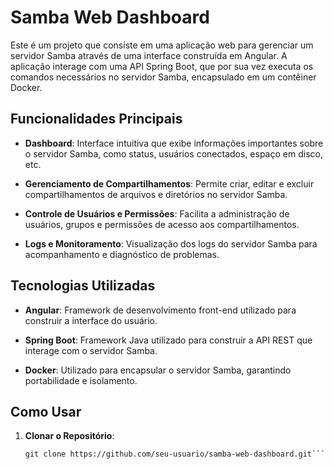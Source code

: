# Samba Web Dashboard

Este é um projeto que consiste em uma aplicação web para gerenciar um servidor Samba através de uma interface construída em Angular. A aplicação interage com uma API Spring Boot, que por sua vez executa os comandos necessários no servidor Samba, encapsulado em um contêiner Docker.

## Funcionalidades Principais

- **Dashboard**: Interface intuitiva que exibe informações importantes sobre o servidor Samba, como status, usuários conectados, espaço em disco, etc.
  
- **Gerenciamento de Compartilhamentos**: Permite criar, editar e excluir compartilhamentos de arquivos e diretórios no servidor Samba.
  
- **Controle de Usuários e Permissões**: Facilita a administração de usuários, grupos e permissões de acesso aos compartilhamentos.
  
- **Logs e Monitoramento**: Visualização dos logs do servidor Samba para acompanhamento e diagnóstico de problemas.

## Tecnologias Utilizadas

- **Angular**: Framework de desenvolvimento front-end utilizado para construir a interface do usuário.
  
- **Spring Boot**: Framework Java utilizado para construir a API REST que interage com o servidor Samba.
  
- **Docker**: Utilizado para encapsular o servidor Samba, garantindo portabilidade e isolamento.

## Como Usar

1. **Clonar o Repositório**:

   ```
   git clone https://github.com/seu-usuario/samba-web-dashboard.git```
